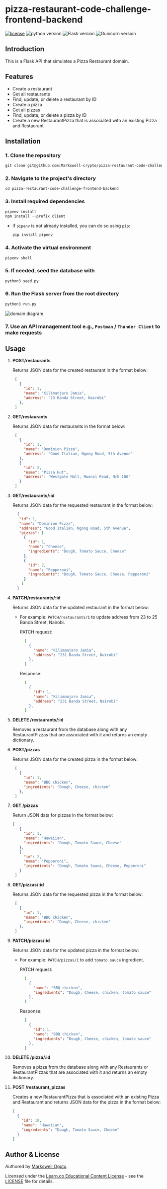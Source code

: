 # pizza-restaurant-code-challenge-frontend-backend

[![license](https://img.shields.io/badge/license-%20MIT%20-green.svg)](./LICENSE)
![python version](https://img.shields.io/badge/python-3.10.12-blue.svg)
![Flask version](https://img.shields.io/badge/flask-2.3.3-red.svg)
![Gunicorn version](https://img.shields.io/badge/gunicorn-21.2.0-orange.svg)

## Introduction

This is a Flask API that simulates a Pizza Restaurant domain.

## Features

- Create a restaurant
- Get all restaurants
- Find, update, or delete a restaurant by ID
- Create a pizza
- Get all pizzas
- Find, update, or delete a pizza by ID
- Create a new RestaurantPizza that is associated with an existing Pizza and Restaurant

## Installation

### 1. Clone the repository

```txt
git clone git@github.com:Markswell-crypto/pizza-restaurant-code-challenge-frontend-backend.git
```

### 2. Navigate to the project's directory

```txt
cd pizza-restaurant-code-challenge-frontend-backend
```

### 3. Install required dependencies

```python
pipenv install
npm install --prefix client
```

- If `pipenv` is not already installed, you can do so using `pip`:

  ```python
  pip install pipenv
  ```

### 4. Activate the virtual environment

```python
pipenv shell
```

### 5. If needed, seed the database with

```python
python3 seed.py
```

### 6. Run the Flask server from the root directory

```python
python3 run.py
```

![domain diagram](domain.png)

### 7. Use an API management tool e.g., `Postman` / `Thunder Client` to make requests

## Usage

1. **POST/restaurants**

   Returns JSON data for the created restaurant in the format below:

   ```JSON
    [
      {
        "id": 1,
        "name": "Kilimanjaro Jamia",
        "address": "23 Banda Street, Nairobi"
      },
    ]
   ```

1. **GET/restaurants**

   Returns JSON data for restaurants in the format below:

   ```JSON
    [
      {
        "id": 1,
        "name": "Dominion Pizza",
        "address": "Good Italian, Ngong Road, 5th Avenue"
      },
      {
        "id": 2,
        "name": "Pizza Hut",
        "address": "Westgate Mall, Mwanzi Road, Nrb 100"
      }
    ]
   ```

1. **GET/restaurants/:id**

   Returns JSON data for the requested restaurant in the format below:

   ```JSON
     {
      "id": 1,
      "name": "Dominion Pizza",
      "address": "Good Italian, Ngong Road, 5th Avenue",
      "pizzas": [
        {
          "id": 1,
          "name": "Cheese",
          "ingredients": "Dough, Tomato Sauce, Cheese"
        },
        {
          "id": 2,
          "name": "Pepperoni",
          "ingredients": "Dough, Tomato Sauce, Cheese, Pepperoni"
        }
       ]
     }
   ```

1. **PATCH/restaurants/:id**

   Returns JSON data for the updated restaurant in the format below:

   - For example: `PATCH/restaurants/1` to update address from 23 to 25 Banda Street, Nairobi.

     PATCH request:

     ```JSON
       [
         {
           "name": "Kilimanjaro Jamia",
           "address": "231 Banda Street, Nairobi"
         },
       ]
     ```

     Response:

     ```JSON
       [
         {
           "id": 1,
           "name": "Kilimanjaro Jamia",
           "address": "231 Banda Street, Nairobi"
         },
       ]
     ```

1. **DELETE /restaurants/:id**

   Removes a restaurant from the database along with any RestaurantPizzas that are associated with it and returns an empty dictionary.

1. **POST/pizzas**

   Returns JSON data for the created pizza in the format below:

   ```JSON
    [
      {
        "id": 1,
        "name": "BBQ chicken",
        "ingredients": "Dough, Cheese, chicken"
      },
    ]
   ```

1. **GET /pizzas**

   Return JSON data for pizzas in the format below:

   ```JSON
   [
      {
        "id": 1,
        "name": "Hawaiian",
        "ingredients": "Dough, Tomato Sauce, Cheese"
      },
      {
        "id": 2,
        "name": "Pepperoni",
        "ingredients": "Dough, Tomato Sauce, Cheese, Pepperoni"
      }
    ]
   ```

1. **GET/pizzas/:id**

   Returns JSON data for the requested pizza in the format below:

   ```JSON
    [
      {
        "id": 1,
        "name": "BBQ chicken",
        "ingredients": "Dough, Cheese, chicken"
      },
    ]
   ```

1. **PATCH/pizzas/:id**

   Returns JSON data for the updated pizza in the format below:

   - For example: `PATCH/pizzas/1` to add `tomato sauce` ingredient.

     PATCH request:

     ```JSON
       [
         {
           "name": "BBQ chicken",
           "ingredients": "Dough, Cheese, chicken, tomato sauce"
         },
       ]
     ```

     Response:

     ```JSON
       [
         {
           "id": 1,
           "name": "BBQ chicken",
           "ingredients": "Dough, Cheese, chicken, tomato sauce"
         },
       ]
     ```

1. **DELETE /pizza/:id**

   Removes a pizza from the database along with any Restaurants or RestaurantPizzas that are associated with it and returns an empty dictionary.

1. **POST /restaurant_pizzas**

   Creates a new RestaurantPizza that is associated with an existing Pizza and Restaurant and returns JSON data for the pizza in the format below:

   ```JSON
   [
     {
       "id": 10,
       "name": "Hawaiian",
       "ingredients": "Dough, Tomato Sauce, Cheese"
     }
   ]
   ```

## Author & License

Authored by [Markswell Ogutu](https://github.com/Markswell-crypto/pizza-restaurant-code-challenge-frontend-backend).

Licensed under the [Learn.co Educational Content License](LICENSE) - see the [LICENSE](LICENSE) file for details.
